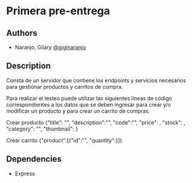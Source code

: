 
# Primera pre-entrega





## Authors

- Naranjo, Gilary [@giginaranjo](https://github.com/giginaranjo)



## Description

Consta de un servidor que contiene los endpoints y servicios necesarios para gestionar productos y carritos de compra.

Para realizar el testeo puede utilizar las siguientes lineas de código correspondientes a los datos que se deben ingresar para crear y/o modificar un producto y para crear un carrito de compras.

Crear producto
{"title": "", "description":"", "code":"", "price": , "stock": , "category": "", "thumbnail": }

Crear carrito
{"product":[{"id":"", "quantity":}]}




## Dependencies

- Express

